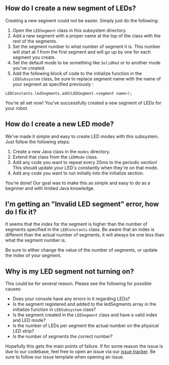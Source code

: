 ## How do I create a new segment of LEDs?
Creating a new segment could not be easier. Simply just do the following:
1. Open the `LEDSegment` class in this subsystem directory.
2. Add a new segment with a proper name at the top of the class with the rest of the segments.
3. Set the segment number to what number of segment it is. This number will start at 1 from the first segment and will go up by one for each segment you create.
4. Set the default mode to be something like `SolidRed` or to another mode you've created.
5. Add the following block of code to the initialize function in the `LEDSubsystem` class, be sure to replace segment name with the name of your segment as specified previously :
```
LEDConstants.ledSegments.add(LEDSegment.<segment name>);
```

You're all set now! You've successfully created a new segment of LEDs for your robot.

## How do I create a new LED mode?
We've made it simple and easy to create LED modes with this subsystem. Just follow the following steps:
1. Create a new Java class in the `modes` directory.
2. Extend that class from the `LEDMode` class.
3. Add any code you want to repeat every 20ms to the periodic section! This should update your LED's constantly when they're on that mode.
4. Add any code you want to run initially into the initialize section.

You're done! Our goal was to make this as simple and easy to do as a beginner and with limited Java knowledge.

## I'm getting an "Invalid LED segment" error, how do I fix it?
It seems that the index for the segment is higher than the number of segments specified in the `LEDConstants` class. Be aware that an index is different than the actual number of segments, it will always be one less than what the segment number is.

Be sure to either change the value of the number of segments, or update the index of your segment.

## Why is my LED segment not turning on?
This could be for several reason. Please see the following for possible causes:
- Does your console have any errors in it regarding LEDs?
- Is the segment registered and added to the ledSegments array in the initialize function in `LEDSubsystem` class?
- Is the segment created in the `LEDSegment` class and have a valid index and LED mode?
- Is the number of LEDs per segment the actual number on the physical LED strip?
- Is the number of segments the correct number?

Hopefully this gets the main points of failure. If for some reason the issue is due to our codebase, feel free to open an issue via our [issue tracker](https://github.com/Simbotics/Simbot-Base/issues). Be sure to follow our issue template when opening an issue.